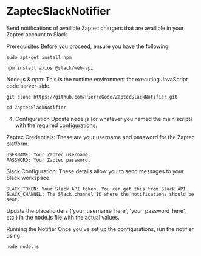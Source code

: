# ZaptecSlackNotifier
Send notifications of availible Zaptec chargers that are availible in your Zaptec account to Slack

Prerequisites
Before you proceed, ensure you have the following:
```
sudo apt-get install npm
```
```
npm install axios @slack/web-api
```
Node.js & npm: This is the runtime environment for executing JavaScript code server-side.
```
git clone https://github.com/PierreGode/ZaptecSlackNotifier.git
```
```
cd ZaptecSlackNotifier
```
4. Configuration
Update node.js (or whatever you named the main script) with the required configurations:

Zaptec Credentials: These are your username and password for the Zaptec platform.
```
USERNAME: Your Zaptec username.
PASSWORD: Your Zaptec password.
```
Slack Configuration: These details allow you to send messages to your Slack workspace.
```
SLACK_TOKEN: Your Slack API token. You can get this from Slack API.
SLACK_CHANNEL: The Slack channel ID where the notifications should be sent.
```
Update the placeholders ('your_username_here', 'your_password_here', etc.) in the node.js file with the actual values.

Running the Notifier
Once you've set up the configurations, run the notifier using:
```
node node.js
```

